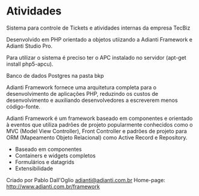 # Atividades
Sistema para controle de Tickets e atividades internas da empresa TecBiz

Desenvolvido em PHP orientado a objetos utiizando a Adianti Framework e Adianti Studio Pro.

Para utilizar o sistema  é preciso ter o APC instalado no servidor (apt-get install php5-apcu).

Banco de dados Postgres na pasta bkp

Adianti Framework fornece uma arquitetura completa para o desenvolvimento de aplicações PHP, 
reduzindo os custos de desenvolvimento e auxiliando desenvolvedores a escreverem menos código-fonte. 

Adianti Framework é um framework baseado em componentes e orientado à eventos que utiliza padrões 
de projeto popularmente conhecidos como o MVC (Model View Controller), Front Controller e padrões 
de projeto para ORM (Mapeamento Objeto Relacional) como Active Record e Repository. 

* Baseado em componentes
* Containers e widgets completos
* Formulários e datagrids
* Extensibilidade

Criado por Pablo Dall'Oglio <adianti@adianti.com.br>
Home-page: http://www.adianti.com.br/framework
